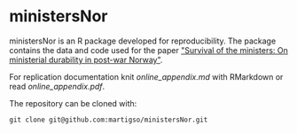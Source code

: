 # ministersNor
ministersNor is an R package developed for reproducibility. The package contains the data and code used for the paper ["Survival of the ministers: On ministerial durability in post-war Norway"](http://onlinelibrary.wiley.com/resolve/doi?DOI=10.1111/1467-9477.12086).

For replication documentation knit _online_appendix.md_ with RMarkdown or read _online_appendix.pdf_.

The repository can be cloned with:
~~~~
git clone git@github.com:martigso/ministersNor.git
~~~~
